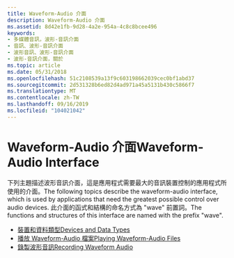 ```yaml
---
title: Waveform-Audio 介面
description: Waveform-Audio 介面
ms.assetid: 8d42e1fb-9d28-4a2e-954a-4c8c8bcee496
keywords:
- 多媒體音訊，波形-音訊介面
- 音訊、波形-音訊介面
- 波形音訊、波形-音訊介面
- 波形-音訊介面，關於
ms.topic: article
ms.date: 05/31/2018
ms.openlocfilehash: 51c2108539a13f9c603198662039cec0bf1abd37
ms.sourcegitcommit: 2d531328b6ed82d4ad971a45a5131b430c5866f7
ms.translationtype: MT
ms.contentlocale: zh-TW
ms.lasthandoff: 09/16/2019
ms.locfileid: "104021042"
---
```

# <a name="waveform-audio-interface"></a><span data-ttu-id="92241-107">Waveform-Audio 介面</span><span class="sxs-lookup"><span data-stu-id="92241-107">Waveform-Audio Interface</span></span>

<span data-ttu-id="92241-108">下列主題描述波形音訊介面，這是應用程式需要最大的音訊裝置控制的應用程式所使用的介面。</span><span class="sxs-lookup"><span data-stu-id="92241-108">The following topics describe the waveform-audio interface, which is used by applications that need the greatest possible control over audio devices.</span></span> <span data-ttu-id="92241-109">此介面的函式和結構的命名方式為 "wave" 前置詞。</span><span class="sxs-lookup"><span data-stu-id="92241-109">The functions and structures of this interface are named with the prefix "wave".</span></span>

-   [<span data-ttu-id="92241-110">裝置和資料類型</span><span class="sxs-lookup"><span data-stu-id="92241-110">Devices and Data Types</span></span>](devices-and-data-types.md)
-   [<span data-ttu-id="92241-111">播放 Waveform-Audio 檔案</span><span class="sxs-lookup"><span data-stu-id="92241-111">Playing Waveform-Audio Files</span></span>](playing-waveform-audio-files.md)
-   [<span data-ttu-id="92241-112">錄製波形音訊</span><span class="sxs-lookup"><span data-stu-id="92241-112">Recording Waveform Audio</span></span>](recording-waveform-audio.md)

 

 




